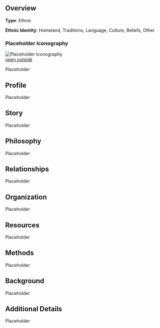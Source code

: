 
## Overview

**Type**: Ethnic

**Ethnic Identity**: Homeland, Traditions, Language, Culture, Beliefs, Other

### Placeholder Iconography

![Placeholder Iconography](https://publish-01.obsidian.md/access/36b98e212e9d73fe1bd4813f96b0fd71/z_Assets/Misc/ImagePlaceholder.png)  
[open outside](https://obsidianttrpgtutorials.com/z_Assets/Misc/ImagePlaceholder.png)

Placeholder

## Profile

Placeholder

## Story

Placeholder

## Philosophy

Placeholder

## Relationships

Placeholder

## Organization

Placeholder

## Resources

Placeholder

## Methods

Placeholder

## Background

Placeholder

## Additional Details

Placeholder